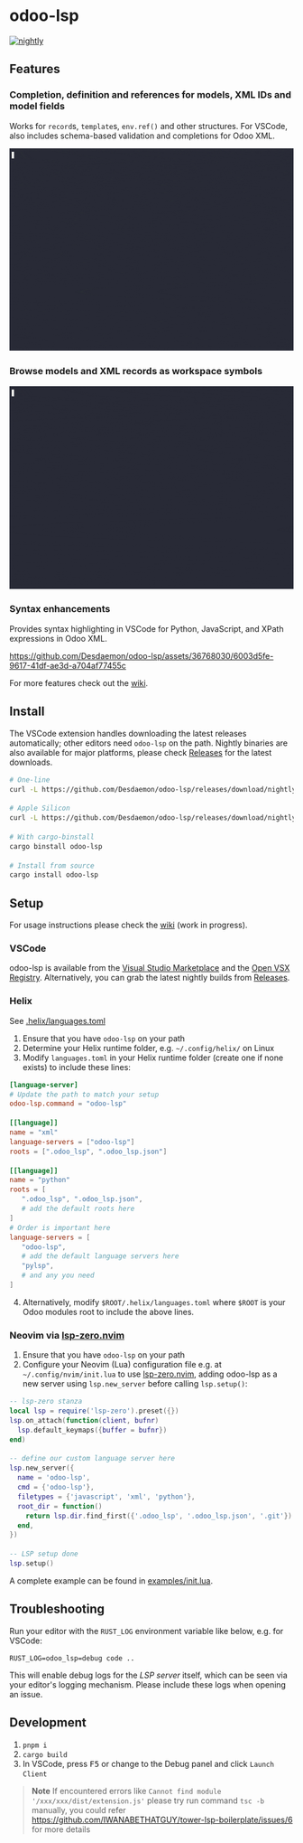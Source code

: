 # odoo-lsp

[![nightly](https://github.com/Desdaemon/odoo-lsp/actions/workflows/nightly.yml/badge.svg)](https://github.com/Desdaemon/odoo-lsp/actions/workflows/nightly.yml)

## Features

### Completion, definition and references for models, XML IDs and model fields

Works for `record`s, `template`s, `env.ref()` and other structures.
For VSCode, also includes schema-based validation and completions for Odoo XML.

[![model demo](https://raw.githubusercontent.com/Desdaemon/odoo-lsp/main/static/model.gif)](https://asciinema.org/a/604545)

### Browse models and XML records as workspace symbols

[![symbols demo](https://raw.githubusercontent.com/Desdaemon/odoo-lsp/main/static/symbols.gif)](https://asciinema.org/a/604560)

### Syntax enhancements

Provides syntax highlighting in VSCode for Python, JavaScript, and XPath expressions in Odoo XML.

https://github.com/Desdaemon/odoo-lsp/assets/36768030/6003d5fe-9617-41df-ae3d-a704af77455c

For more features check out the [wiki].

## Install

The VSCode extension handles downloading the latest releases automatically; other editors need `odoo-lsp` on the path.
Nightly binaries are also available for major platforms, please check [Releases] for the latest downloads.

```bash
# One-line
curl -L https://github.com/Desdaemon/odoo-lsp/releases/download/nightly/odoo-lsp-x86_64-unknown-linux-musl.tgz | tar -xzvf -

# Apple Silicon
curl -L https://github.com/Desdaemon/odoo-lsp/releases/download/nightly/odoo-lsp-aarch64-apple-darwin.tgz | tar -xzvf -

# With cargo-binstall
cargo binstall odoo-lsp

# Install from source
cargo install odoo-lsp
```

## Setup

For usage instructions please check the [wiki] (work in progress).

### VSCode

odoo-lsp is available from the [Visual Studio Marketplace](https://marketplace.visualstudio.com/items?itemName=Desdaemon.odoo-lsp) and the
[Open VSX Registry](https://open-vsx.org/extension/Desdaemon/odoo-lsp). Alternatively, you can grab the latest nightly builds from [Releases].

### Helix

See [.helix/languages.toml](./examples/.helix/languages.toml)

1. Ensure that you have `odoo-lsp` on your path
2. Determine your Helix runtime folder, e.g. `~/.config/helix/` on Linux
3. Modify `languages.toml` in your Helix runtime folder (create one if none exists) to include these lines:

```toml
[language-server]
# Update the path to match your setup
odoo-lsp.command = "odoo-lsp"

[[language]]
name = "xml"
language-servers = ["odoo-lsp"]
roots = [".odoo_lsp", ".odoo_lsp.json"]

[[language]]
name = "python"
roots = [
   ".odoo_lsp", ".odoo_lsp.json",
   # add the default roots here
]
# Order is important here
language-servers = [
   "odoo-lsp",
   # add the default language servers here
   "pylsp",
   # and any you need
]
```

4. Alternatively, modify `$ROOT/.helix/languages.toml` where `$ROOT` is your Odoo modules root to include the above lines.

### Neovim via [lsp-zero.nvim]

1. Ensure that you have `odoo-lsp` on your path
2. Configure your Neovim (Lua) configuration file e.g. at `~/.config/nvim/init.lua` to use [lsp-zero.nvim],
   adding odoo-lsp as a new server using `lsp.new_server` before calling `lsp.setup()`:

```lua
-- lsp-zero stanza
local lsp = require('lsp-zero').preset({})
lsp.on_attach(function(client, bufnr)
  lsp.default_keymaps({buffer = bufnr})
end)

-- define our custom language server here
lsp.new_server({
  name = 'odoo-lsp',
  cmd = {'odoo-lsp'},
  filetypes = {'javascript', 'xml', 'python'},
  root_dir = function()
    return lsp.dir.find_first({'.odoo_lsp', '.odoo_lsp.json', '.git'})
  end,
})

-- LSP setup done
lsp.setup()
```

A complete example can be found in [examples/init.lua](examples/init.lua).

## Troubleshooting

Run your editor with the `RUST_LOG` environment variable like below, e.g. for VSCode:

```shell
RUST_LOG=odoo_lsp=debug code ..
```

This will enable debug logs for the *LSP server* itself, which can be seen via your editor's logging mechanism.
Please include these logs when opening an issue.

## Development

1. `pnpm i`
2. `cargo build`
3. In VSCode, press <kbd>F5</kbd> or change to the Debug panel and click `Launch Client`

> **Note**
> If encountered errors like `Cannot find module '/xxx/xxx/dist/extension.js'`
> please try run command `tsc -b` manually, you could refer https://github.com/IWANABETHATGUY/tower-lsp-boilerplate/issues/6 for more details

[wiki]: https://github.com/Desdaemon/odoo-lsp/wiki
[Releases]: https://github.com/Desdaemon/odoo-lsp/releases
[lsp-zero.nvim]: https://github.com/VonHeikemen/lsp-zero.nvim
